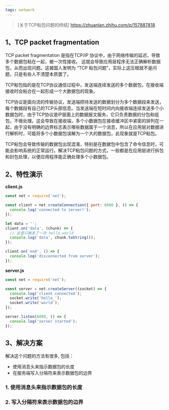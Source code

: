 ```yaml
---
tags: network
---
```


> [关于TCP粘包问题的终结] https://zhuanlan.zhihu.com/p/157887818

## 1、TCP packet fragmentation

TCP packet fragmentation 是指在TCP/IP 协议中，由于网络传输的延迟，导致多个数据包粘在一起，被一次性接收。 这就会导致应用层程序无法正确解析数据包，从而出现问题。这被国人发明为 “TCP 粘包问题”，实际上这压根就不是问题，只是有些人不清楚本质罢了。

TCP粘包指的是在TCP协议通信过程中，发送端连续发送的多个数据包，在接收端接收时会粘合在一起形成一个大数据包的现象。

TCP协议是面向流的传输协议，发送端把待发送的数据划分为多个数据段来发送，每个数据段有自己的TCP头部信息。当发送端在短时间内向接收端连续发送多个小数据包时，由于TCP协议是IP层面上的数据报文服务，它只负责数据的分包和组包，不做处理。这会导致在接收端，多个小数据包在接收缓冲区中紧密的排列在一起，由于没有明确的边界标志表示哪些数据属于一个消息，所以在应用层对数据进行解析时，可能将多个小数据包误解为一个大的数据包，此现象就是TCP粘包。

TCP粘包会导致传输的数据包出现混淆，特别是在数据包中包含了命令信息时，可能会影响系统的正常运行。解决TCP粘包问题的方式，一般都是在应用层进行拆包和封包处理，以便应用程序能正确处理多个小数据包。

## 2、特性演示

**client.js**
```js
const net = require('net');

const client = net.createConnection({ port: 8080 }, () => {
  console.log('connected to server!');
});

let data = '';
client.on('data', (chunk) => {
  // 这里只触发了一次 hello_world
  console.log('data', chunk.toString());
});

client.on('end', () => {
  console.log('disconnected from server');
});
```

**server.js**
```javascript
const net = require('net');

const server = net.createServer((socket) => {
  console.log('client connected');
  socket.write('hello_');
  socket.write('world');
});

server.listen(8080, () => {
  console.log('server started');
});
```

## 3、解决方案

解决这个问题的方法有很多, 包括：
- 使用消息头来指示数据包的长度
- 在服务端写入分隔符来表示数据包的边界

### 1. 使用消息头来指示数据包的长度

### 2. 写入分隔符来表示数据包的边界